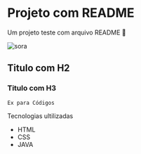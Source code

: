 # Projeto com README
Um projeto teste com arquivo README 🤞

<img src="sora.webp" alt="sora">

## Titulo com H2

### Titulo com H3

```
Ex para Códigos
```

Tecnologias ultilizadas 

- HTML
- CSS
- JAVA


